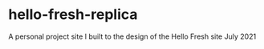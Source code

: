 # hello-fresh-replica
 A personal project site I built to the design of the Hello Fresh site July 2021
